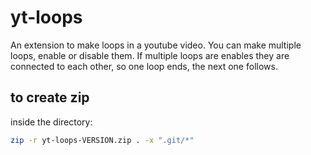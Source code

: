 # yt-loops

An extension to make loops in a youtube video.
You can make multiple loops, enable or disable them.
If multiple loops are enables they are connected to each other, so one loop ends,
the next one follows.


## to create zip

inside the directory:

```bash
zip -r yt-loops-VERSION.zip . -x ".git/*"
```

